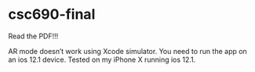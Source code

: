 # csc690-final

Read the PDF!!!

AR mode doesn’t work using Xcode simulator. You need to run the app on an ios 12.1 device. Tested on my iPhone X running ios 12.1.

